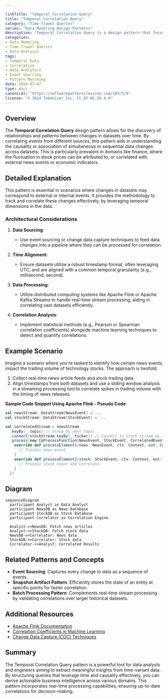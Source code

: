 ```yaml
---

linkTitle: "Temporal Correlation Query"
title: "Temporal Correlation Query"
category: "Time Travel Queries"
series: "Data Modeling Design Patterns"
description: "Temporal Correlation Query is a design pattern that focuses on identifying relationships between data changes over time, specifically correlating events in one dataset with those in another over the same timeframe."
categories:
- Data Modeling
- Time Travel Queries
- Data Analysis
tags:
- Temporal Data
- Correlation
- Data Analytics
- Event Sourcing
- Pattern Matching
date: 2024-07-07
type: docs
canonical: "https://softwarepatternslexicon.com/103/5/9"
license: "© 2024 Tokenizer Inc. CC BY-NC-SA 4.0"
---
```


## Overview

The **Temporal Correlation Query** design pattern allows for the discovery of relationships and patterns between changes in datasets over time. By correlating events from different sources, this pattern aids in understanding the causality or association of simultaneous or sequential data changes across datasets. This is particularly prevalent in domains like finance, where the fluctuation in stock prices can be attributed to, or correlated with, external news events or economic indicators.

## Detailed Explanation

This pattern is essential in scenarios where changes in datasets may correspond to external or internal events. It provides the methodology to track and correlate these changes effectively, by leveraging temporal dimensions in the data.

### Architectural Considerations

1. **Data Sourcing**: 
   - Use event sourcing or change data capture techniques to feed data changes into a pipeline where they can be processed for correlation.

2. **Time Alignment**:
   - Ensure datasets utilize a robust timestamp format, often leveraging UTC, and are aligned with a common temporal granularity (e.g., millisecond, second).

3. **Data Processing**:
   - Utilize distributed computing systems like Apache Flink or Apache Kafka Streams to handle real-time stream processing, aiding in correlating vast datasets efficiently.

4. **Correlation Analysis**: 
   - Implement statistical methods (e.g., Pearson or Spearman correlation coefficients) alongside machine learning techniques to detect and quantify correlations.

## Example Scenario

Imagine a scenario where you're tasked to identify how certain news events impact the trading volume of technology stocks. The approach is twofold:

1. Collect real-time news article feeds and stock trading data.
2. Align timestamps from both datasets and use a sliding window analysis in a streaming processing tool to correlate spikes in trading volume with the timing of news releases.

**Sample Code Snippet Using Apache Flink - Pseudo Code**:
```scala
val newsStream: DataStream[NewsEvent] = ...
val stockStream: DataStream[StockEvent] = ...

val correlatedStream = newsStream
  .keyBy(_.topic) // Group by news topic
  .connect(stockStream.keyBy(_.ticker)) // Connect to stock stream by ticker
  .process(new CoProcessFunction[NewsEvent, StockEvent, CorrelatedEvent] {
    override def processElement1(news: NewsEvent, ctx: Context, out: Collector[CorrelatedEvent]): Unit = {
      // Process news event
    }
    override def processElement2(stock: StockEvent, ctx: Context, out: Collector[CorrelatedEvent]): Unit = {
      // Process stock event and correlate
    }
  })
```

## Diagram

```mermaid
sequenceDiagram
  participant Analyst as Data Analyst
  participant NewsDB as News Database
  participant StockDB as Stock Database
  participant Correlator as Correlation Engine

  Analyst->>NewsDB: Fetch news articles
  Analyst->>StockDB: Fetch stock data
  NewsDB->>Correlator: News data
  StockDB->>Correlator: Stock data
  Correlator->>Analyst: Correlated Results
```

## Related Patterns and Concepts

- **Event Sourcing**: Captures every change to data as a sequence of events.
- **Snapshot Artifact Pattern**: Efficiently stores the state of an entity at specific points for faster correlation.
- **Batch Processing Pattern**: Complements real-time stream processing by validating correlations over larger historical datasets.

## Additional Resources

- [Apache Flink Documentation](https://flink.apache.org/documentation.html)
- [Correlation Coefficients in Machine Learning](https://towardsdatascience.com/correlation-coefficients-and-how-they-matter-in-machine-learning-a2b2b0751762)
- [Change Data Capture (CDC) Techniques](https://www.cloudkarafka.com/blog/change-data-capture-debezium.html)

## Summary

The Temporal Correlation Query pattern is a powerful tool for data analysts and engineers aiming to extract meaningful insights from time-variant data. By structuring queries that leverage time and causality effectively, you can derive actionable business intelligence across various domains. This pattern incorporates real-time processing capabilities, ensuring up-to-date correlations for decision-making.
